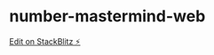 # number-mastermind-web

[Edit on StackBlitz ⚡️](https://stackblitz.com/edit/number-mastermind-web-hugo-sanson-for-teemo)
